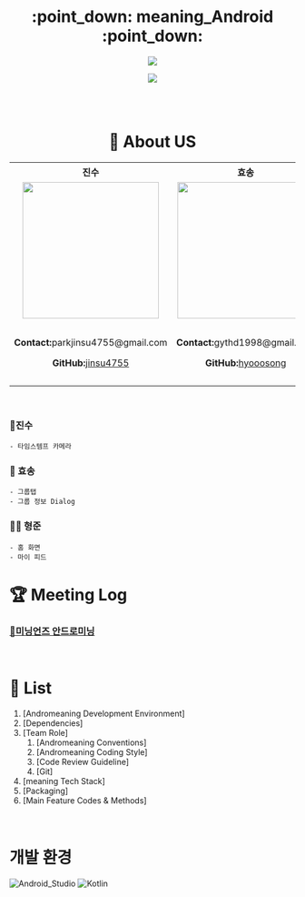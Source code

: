 <h1 align="center"> :point_down:   meaning_Android   :point_down:  </h1> 
<p align="center"><img src="https://user-images.githubusercontent.com/72931738/103662188-fbab1b80-4fb2-11eb-85b5-6be4f306c3b6.png"> </p>
<p align="center"><img src="https://user-images.githubusercontent.com/72931738/103662194-fcdc4880-4fb2-11eb-8f4f-2642206e9036.png"> </p>

</br>

</br>

 <h1 align="center"> 🎴  About US </h1>

<table align="center">
    <th align="center">진수</th>
    <th align="center">효송</th>
    <th align="center">형준</th>
    <tr>
        <td align="center">
        	<img src="https://user-images.githubusercontent.com/72931738/103460899-7da20700-4d5d-11eb-9ffa-1d64e8aed633.jpg" width=240>
        </td>
        <td align="center">
        	<img src="https://user-images.githubusercontent.com/72931738/103460895-7844bc80-4d5d-11eb-83de-739da40b035c.jpg" width=240>
        </td>
        <td align="center">
        	<img src="https://user-images.githubusercontent.com/72931738/103460896-7aa71680-4d5d-11eb-9266-a175341578f9.jpg" width=240>
        </td>
    </tr>
    <tr>
        <td align="center">
            <p>
                <b>Contact:</b>parkjinsu4755@gmail.com
            </p>
            <p>
                <b>GitHub:</b><a href="https://github.com/jinsu4755">jinsu4755</a>
            </p>
    	</td>
    	<td align="center">
            <p>
                <b>Contact:</b>gythd1998@gmail.com
            </p>
            <p>
                <b>GitHub:</b><a href="https://github.com/hyooosong">hyooosong</a>
            </p>
    	</td>
        <td align="center">
            <p>
                <b>Contact:</b> leehj1232@naver.com
            </p>
            <p>
                <b>GitHub:</b><a href="https://github.com/LEE-HYUNGJUN">LEE-HYUNGJUN</a>
            </p>
    	</td>
	</tr>
</table>



</br>

### 🦂진수

```text
- 타임스템프 카메라
```



### 🎅 효송

```text
- 그룹탭
- 그룹 정보 Dialog
```



### 👨‍👧 형준

```text
- 홈 화면
- 마이 피드
```



# 🏆 Meeting Log

### [🎴미닝언즈 안드로미닝](https://www.notion.so/ec59ed3e87cd4c14b91e416177f60900)

</br>

# 📝  List 

1. [Andromeaning Development Environment]
2. [Dependencies]
3. [Team Role]
   1. [Andromeaning Conventions]
   2. [Andromeaning Coding Style]
   3. [Code Review Guideline]
   4. [Git]
4. [meaning Tech Stack]
5. [Packaging]
6. [Main Feature Codes & Methods]

<br>

# 개발 환경  
![Android_Studio](https://img.shields.io/badge/Android%20Studio-4.1.*-success)
![Kotlin](https://img.shields.io/badge/Kotlin%20-1.4.21-orange)
<br>


